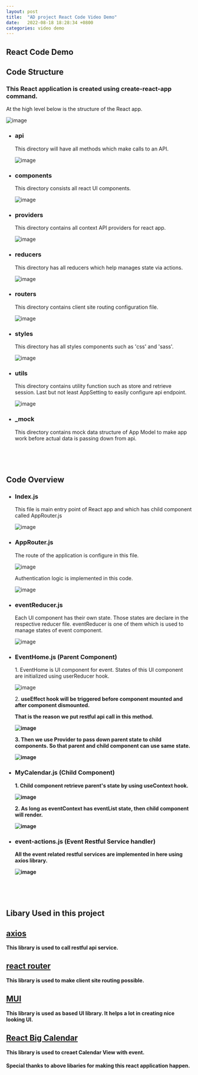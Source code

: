 ```yaml
---
layout: post
title:  "AD project React Code Video Demo"
date:   2022-08-18 18:28:34 +0800
categories: video demo
---
```


## React Code Demo

<h2>Code Structure</h2>
<h3>This React application is created using create-react-app command.</h3>
<p>At the high level below is the structure of the React app.</p>

![image](https://user-images.githubusercontent.com/100519215/185398745-cc01f90e-f88c-4cc9-8efb-c07b68b068b0.png)

<ul>
  <li><h3>api</h3></li>
  <p>This directory will have all methods which make calls to an API.</p>
  
  ![image](https://user-images.githubusercontent.com/100519215/185402500-df7ce799-2b05-4eac-bb4f-af73299e3934.png)

  
  <li><h3>components</h3></li>
  <p>This directory consists all react UI components.</p>
  
  ![image](https://user-images.githubusercontent.com/100519215/185402686-31484ee5-63ae-4eaf-8b4b-64d046248c29.png)

  
  <li><h3>providers</h3></li>
  <p>This directory contains all context API providers for react app.</p>
  
  ![image](https://user-images.githubusercontent.com/100519215/185402784-60096885-675c-4165-8a4f-842d0b4c1fd8.png)

  
  <li><h3>reducers</h3></li>
  <p>This directory has all reducers which help manages state via actions.</p>
  
  ![image](https://user-images.githubusercontent.com/100519215/185402840-c479dc7f-c99a-4614-992f-0d5b175e1872.png)

   <li><h3>routers</h3></li>
  <p>This directory contains client site routing configuration file.</p>
  
  ![image](https://user-images.githubusercontent.com/100519215/185403033-bb5bd00c-ef10-4cfa-8e5a-60c13dedb2ea.png)
  
  <li><h3>styles</h3></li>
  <p>This directory has all styles components such as 'css' and 'sass'.</p>
  
   ![image](https://user-images.githubusercontent.com/100519215/185402932-5077813c-f392-4abb-8666-16dc80dd5cd9.png)
  
   <li><h3>utils</h3></li>
   <p>This directory contains utility function such as store and retrieve session. Last but not least AppSetting to easily configure api endpoint.</p>

  ![image](https://user-images.githubusercontent.com/100519215/185403637-f6022141-b703-4c6d-a547-814707c6d244.png)

  
  <li><h3>_mock</h3></li>
  <p>This directory contains mock data structure of App Model to make app work before actual data is passing down from api.</p>
</ul>
  

<p>&nbsp;</p>

<p>&nbsp;</p>


<h2>Code Overview</h2>

<ul>
  <li><h3>Index.js</h3></li>
  <p>This file is main entry point of React app and which has child component called AppRouter.js</p>
  
  ![image](https://user-images.githubusercontent.com/100519215/185407241-072af988-529f-4be7-904d-da8f550ee22a.png)
  
  <li><h3>AppRouter.js</h3></li>
  <p>The route of the application is configure in this file.</p>
  
  ![image](https://user-images.githubusercontent.com/100519215/185408254-bc260fe8-46b3-4b00-95f4-603488f40ce2.png)
  
  <p>Authentication logic is implemented in this code.</p>
  
  ![image](https://user-images.githubusercontent.com/100519215/185408355-be5416cd-68e0-440d-b606-33dce928654d.png)

  <li><h3>eventReducer.js</h3></li>
  <p>Each UI component has their own state. Those states are declare in the respective reducer file. eventReducer is one of them which is used to manage states of event component.</p>
  
  ![image](https://user-images.githubusercontent.com/100519215/185410590-46ffc357-79cd-47b6-87bf-49dfb1f91c31.png)

  <li><h3>EventHome.js (Parent Component)</h3></li>
  <p>1. EventHome is UI component for event. States of this UI component are initialized using userReducer hook.</p>
  
  ![image](https://user-images.githubusercontent.com/100519215/185412197-7c6c346f-d23d-47e0-9a19-13e92a7bb1d4.png)
  
  <p>2. <b>useEffect<b> hook will be triggered before component mounted and after component dismounted.<p>
  <p>That is the reason we put restful api call in this method.</p>
    
  ![image](https://user-images.githubusercontent.com/100519215/185413535-7d86b1ae-e664-4fdf-8a5c-2d098eb11c0a.png)

  <p>3. Then we use Provider to pass down parent state to child components. So that parent and child component can use same state.</p>

  ![image](https://user-images.githubusercontent.com/100519215/185413034-ea30df89-71a7-480d-aeec-79e9817578df.png)
    
  <li><h3>MyCalendar.js (Child Component)</h3></li>
  <p>1. Child component retrieve parent's state by using <b>useContext</b> hook.</p> 
    
  ![image](https://user-images.githubusercontent.com/100519215/185418359-2893085b-1f84-4762-8100-e4e2a662e867.png)

  <p>2. As long as eventContext has eventList state, then child component will render.</p> 
    
  ![image](https://user-images.githubusercontent.com/100519215/185419001-321b7312-486b-4b3a-b63e-0fb3fee1adf9.png)
  
  <li><h3>event-actions.js (Event Restful Service handler)</h3></li>
  <p>All the event related restful services are implemented in here using axios library.</p> 
    
  ![image](https://user-images.githubusercontent.com/100519215/185419978-1f47cb4b-046c-485c-b2f1-9851556ceaf5.png)

</ul>



<p>&nbsp;</p>

<p>&nbsp;</p>
 
## Libary Used in this project 
  
<h2><a href="https://axios-http.com/docs/intro" target="_blank">axios</a></h2>
<p>This library is used to call restful api service.</p>

<h2><a href="https://reactrouter.com/docs/en/v6/getting-started/overview" target="_blank">react router</a></h2>
<p>This library is used to make client site routing possible.</p>
  
<h2><a href="https://mui.com/" target="_blank">MUI</a></h2>
<p>This library is used as based UI library. It helps a lot in creating nice looking UI.</p>

<h2><a href="https://github.com/jquense/react-big-calendar" target="_blank">React Big Calendar</a></h2>
<p>This library is used to creaet Calendar View with event.</p>

#### Special thanks to above libaries for making this react application happen.
  
  
  
